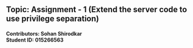 ## Topic: Assignment - 1 (Extend the server code to use privilege separation)

#### <strong> Contributors: </strong> Sohan Shirodkar <br> <strong> Student ID: </strong> 015266563
